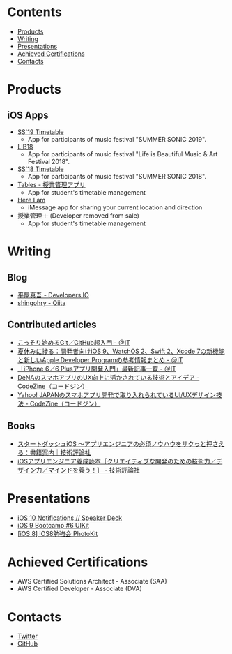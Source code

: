 # Contents 
<ul>
<li><a href="#works">Products</a></li>
<li><a href="#writing">Writing</a></li>
<li><a href="#presentation">Presentations</a></li>
<li><a href="#certifications">Achieved Certifications</a></li>
<li><a href="#contact">Contacts</a></li>
</ul>


<h1 id="works">Products</h1>

## iOS Apps
- [SS'19 Timetable](https://apps.apple.com/jp/app/ss19-timetable/id1476434098)
    - App for participants of music festival "SUMMER SONIC 2019".
- [LIB18](https://itunes.apple.com/jp/app/lib18/id1435507746?mt=8)
    - App for participants of music festival "Life is Beautiful Music & Art Festival 2018".
- [SS'18 Timetable](https://itunes.apple.com/jp/app/ss18-timetable/id1422468278?mt=8)
    - App for participants of music festival "SUMMER SONIC 2018".
- [Tables - 授業管理アプリ](https://itunes.apple.com/jp/app/tables-%E6%8E%88%E6%A5%AD%E7%AE%A1%E7%90%86%E3%82%A2%E3%83%97%E3%83%AA/id1286724907?mt=8)
    - App for student's timetable management
- [Here I am](https://itunes.apple.com/jp/app/here-i-am/id1143913696?mt=8)
    - iMessage app for sharing your current location and direction
- ~~授業管理＋~~ (Developer removed from sale)
    - App for student's timetable management


<h1 id="writing">Writing</h1>

## Blog
- [平屋真吾 - Developers.IO](http://dev.classmethod.jp/author/hiraya-shingo/)
- [shingohry - Qiita](http://qiita.com/shingohry)

## Contributed articles
- [こっそり始めるGit／GitHub超入門 - ＠IT](http://www.atmarkit.co.jp/ait/series/3190/index.html)
- [夏休みに捗る：開発者向けiOS 9、WatchOS 2、Swift 2、Xcode 7の新機能と新しいApple Developer Programの参考情報まとめ - ＠IT](http://www.atmarkit.co.jp/ait/articles/1507/24/news025.html)
- [「iPhone 6／6 Plusアプリ開発入門」最新記事一覧 - ＠IT](http://www.atmarkit.co.jp/ait/kw/ios8dev.html)
- [DeNAのスマホアプリのUX向上に活かされている技術とアイデア - CodeZine（コードジン）](https://codezine.jp/article/detail/7932)
- [Yahoo! JAPANのスマホアプリ開発で取り入れられているUI/UXデザイン技法 - CodeZine（コードジン）](https://codezine.jp/article/detail/7931)

## Books
- [スタートダッシュiOS 〜アプリエンジニアの必須ノウハウをサクっと押さえる：書籍案内｜技術評論社](https://gihyo.jp/book/2020/978-4-297-11403-9)
- [iOSアプリエンジニア養成読本［クリエイティブな開発のための技術力／デザイン力／マインドを養う！］ - 技術評論社](http://gihyo.jp/book/2014/978-4-7741-6385-7)

<h1 id="presentation">Presentations</h1>

- [iOS 10 Notifications // Speaker Deck](https://speakerdeck.com/hirayacm/ios-10-notifications)
- [iOS 9 Bootcamp #6 UIKit](https://www.slideshare.net/ShingoHiraya/ios-9-bootcamp-6-uikit)
- [\[iOS 8\] iOS8勉強会 PhotoKit](https://www.slideshare.net/ShingoHiraya/20140918-i-os8photokit)

<h1 id="certifications">Achieved Certifications</h1>

- AWS Certified Solutions Architect - Associate (SAA)
- AWS Certified Developer - Associate (DVA)

<h1 id="contact">Contacts</h1>

- [Twitter](https://twitter.com/shingohry)
- [GitHub](https://github.com/shingohry)
